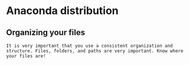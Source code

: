 # Anaconda distribution


## Organizing your files

```{note}
It is very important that you use a consistent organization and structure. Files, folders, and paths are very important. Know where your files are!
```